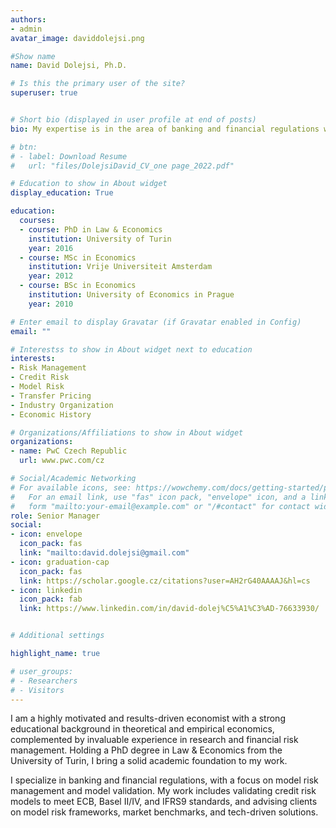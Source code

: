 ```yaml
---
authors:
- admin
avatar_image: daviddolejsi.png

#Show name
name: David Dolejsi, Ph.D.

# Is this the primary user of the site?
superuser: true


# Short bio (displayed in user profile at end of posts)
bio: My expertise is in the area of banking and financial regulations with a particular focus on model risk management and model validation. 

# btn:
# - label: Download Resume
#   url: "files/DolejsiDavid_CV_one page_2022.pdf"

# Education to show in About widget
display_education: True

education:
  courses:
  - course: PhD in Law & Economics
    institution: University of Turin
    year: 2016
  - course: MSc in Economics
    institution: Vrije Universiteit Amsterdam
    year: 2012
  - course: BSc in Economics
    institution: University of Economics in Prague
    year: 2010

# Enter email to display Gravatar (if Gravatar enabled in Config)
email: ""

# Interestss to show in About widget next to education
interests:
- Risk Management
- Credit Risk 
- Model Risk
- Transfer Pricing
- Industry Organization
- Economic History

# Organizations/Affiliations to show in About widget
organizations:
- name: PwC Czech Republic
  url: www.pwc.com/cz

# Social/Academic Networking
# For available icons, see: https://wowchemy.com/docs/getting-started/page-builder/#icons
#   For an email link, use "fas" icon pack, "envelope" icon, and a link in the
#   form "mailto:your-email@example.com" or "/#contact" for contact widget. 
role: Senior Manager
social:
- icon: envelope
  icon_pack: fas
  link: "mailto:david.dolejsi@gmail.com"
- icon: graduation-cap
  icon_pack: fas
  link: https://scholar.google.cz/citations?user=AH2rG40AAAAJ&hl=cs
- icon: linkedin
  icon_pack: fab
  link: https://www.linkedin.com/in/david-dolej%C5%A1%C3%AD-76633930/


# Additional settings

highlight_name: true

# user_groups:
# - Researchers
# - Visitors
---
```


I am a highly motivated and results-driven economist with a strong educational 
background in theoretical and empirical economics, complemented by invaluable 
experience in research and financial risk management. 
Holding a PhD degree in Law & Economics from the University of Turin, 
I bring a solid academic foundation to my work.

I specialize in banking and financial regulations, 
with a focus on model risk management and model validation. 
My work includes validating credit risk models to meet ECB, Basel II/IV, and IFRS9 standards, 
and advising clients on model risk frameworks, market benchmarks, and tech-driven solutions.
